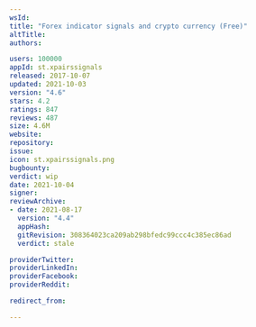 ```yaml
---
wsId: 
title: "Forex indicator signals and crypto currency (Free)"
altTitle: 
authors:

users: 100000
appId: st.xpairssignals
released: 2017-10-07
updated: 2021-10-03
version: "4.6"
stars: 4.2
ratings: 847
reviews: 487
size: 4.6M
website: 
repository: 
issue: 
icon: st.xpairssignals.png
bugbounty: 
verdict: wip
date: 2021-10-04
signer: 
reviewArchive:
- date: 2021-08-17
  version: "4.4"
  appHash: 
  gitRevision: 308364023ca209ab298bfedc99ccc4c385ec86ad
  verdict: stale

providerTwitter: 
providerLinkedIn: 
providerFacebook: 
providerReddit: 

redirect_from:

---
```



